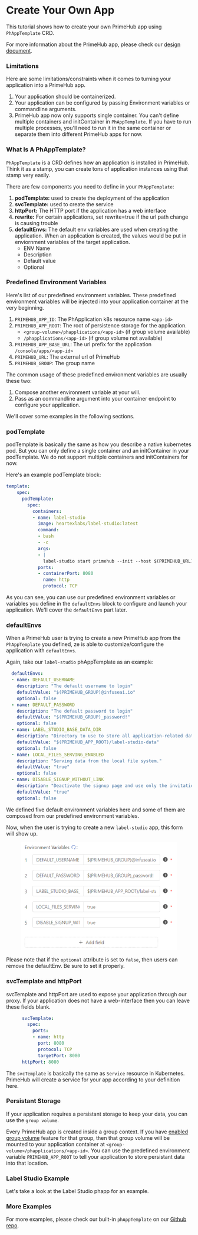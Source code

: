 # Create Your Own App

This tutorial shows how to create your own PrimeHub app using `PhAppTemplate` CRD.

For more information about the PrimeHub app, please check our [design document](../../technology/design/primehub-apps.md).

### Limitations

Here are some limitations/constraints when it comes to turning your application into a PrimeHub app.

1. Your application should be containerized.
2. Your application can be configured by passing Environment variables or commandline arguments.
3. PrimeHub app now only supports single container. You can't define multiple containers and initContainer in `PhAppTemplate`. If you have to run multiple processes, you'll need to run it in the same container or separate them into different PrimeHub apps for now.

### What Is A PhAppTemplate?

`PhAppTemplate` is a CRD defines how an application is installed in PrimeHub. Think it as a stamp, you can create tons of application instances using that stamp very easily.

There are few components you need to define in your `PhAppTemplate`:

1. **podTemplate:** used to create the deployment of the application
2. **svcTemplate:** used to create the service
3. **httpPort:** The HTTP port if the application has a web interface
4. **rewrite:** For certain applications, set rewrite=true if the url path change is causing trouble
5. **defaultEnvs:** The default env variables are used when creating the application. When an application is created, the values would be put in enviornment variables of the target application.
   * ENV Name
   * Description
   * Default value
   * Optional

### Predefined Environment Variables

Here's list of our predefined environment variables. These predefined environment variables will be injected into your application container at the very beginning.

1. `PRIMEHUB_APP_ID`: The PhApplication k8s resource name `<app-id>`
2. `PRIMEHUB_APP_ROOT`: The root of persistence storage for the application.
   * `<group-volume>/phapplications/<app-id>` (if group volume available)
   * `/phapplications/<app-id>` (if group volume not available)
3. `PRIMEHUB_APP_BASE_URL`: The url prefix for the application `/console/apps/<app-id>`
4. `PRIMEHUB_URL`: The external url of PrimeHub
5. `PRIMEHUB_GROUP`: The group name

The common usage of these predefined environment variables are usually these two:

1. Compose another environment variable at your will.
2. Pass as an commandline argument into your container endpoint to configure your application.

We'll cover some examples in the following sections.

### podTemplate

podTemplate is basically the same as how you describe a native kubernetes pod. But you can only define a single container and an initContainer in your podTemplate. We do not support multiple containers and initContainers for now.

Here's an example podTemplate block:

```yaml
template:
    spec:
      podTemplate:
        spec:
          containers:
          - name: label-studio
            image: heartexlabs/label-studio:latest
            command:
            - bash
            - -c
            args:
            - |
              label-studio start primehub --init --host $(PRIMEHUB_URL)$(PRIMEHUB_APP_BASE_URL) --username $(DEFAULT_USERNAME) --password $(DEFAULT_PASSWORD)
            ports:
            - containerPort: 8080
              name: http
              protocol: TCP
```

As you can see, you can use our predefined environment variables or variables you define in the `defaultEnvs` block to configure and launch your application. We'll cover the `defaultEnvs` part later.

### defaultEnvs

When a PrimeHub user is trying to create a new PrimeHub app from the `PhAppTemplate` you defined, ze is able to customize/configure the application with `defaultEnvs`.

Again, take our `label-studio` phAppTemplate as an example:

```yaml
  defaultEnvs:
  - name: DEFAULT_USERNAME
    description: "The default username to login"
    defaultValue: "$(PRIMEHUB_GROUP)@infuseai.io"
    optional: false
  - name: DEFAULT_PASSWORD
    description: "The default password to login"
    defaultValue: "$(PRIMEHUB_GROUP)_password!"
    optional: false
  - name: LABEL_STUDIO_BASE_DATA_DIR
    description: "Directory to use to store all application-related data."
    defaultValue: "$(PRIMEHUB_APP_ROOT)/label-studio-data"
    optional: false
  - name: LOCAL_FILES_SERVING_ENABLED
    description: "Serving data from the local file system."
    defaultValue: "true"
    optional: false
  - name: DISABLE_SIGNUP_WITHOUT_LINK
    description: "Deactivate the signup page and use only the invitation link."
    defaultValue: "true"
    optional: false
```

We defined five default environment variables here and some of them are composed from our predefined environment variables.

Now, when the user is trying to create a new `label-studio` app, this form will show up.

<figure><img src="../../.gitbook/assets/app-tutorial-template-defaultenvs.png" alt=""><figcaption></figcaption></figure>

Please note that if the `optional` attribute is set to `false`, then users can remove the defaultEnv. Be sure to set it properly.

### svcTemplate and httpPort

svcTemplate and httpPort are used to expose your application through our proxy. If your application does not have a web-interface then you can leave these fields blank.

```yaml
      svcTemplate:
        spec:
          ports:
          - name: http
            port: 8080
            protocol: TCP
            targetPort: 8080
      httpPort: 8080
```

The `svcTemplate` is basically the same as `Service` resource in Kubernetes. PrimeHub will create a service for your app according to your definition here.

### Persistant Storage

If your application requires a persistant storage to keep your data, you can use the `group volume`.

Every PrimeHub app is created inside a group context. If you have [enabled group volume](../../platform-administration/group-management.md#shared-volume) feature for that group, then that group volume will be mounted to your application container at `<group-volume>/phapplications/<app-id>`. You can use the predefined environment variable `PRIMEHUB_APP_ROOT` to tell your application to store persistant data into that location.

### Label Studio Example

Let's take a look at the Label Studio phapp for an example.

### More Examples

For more examples, please check our built-in `phAppTemplate` on our [Github repo](https://github.com/InfuseAI/awesome-primehub-apps/tree/main/app-templates).

